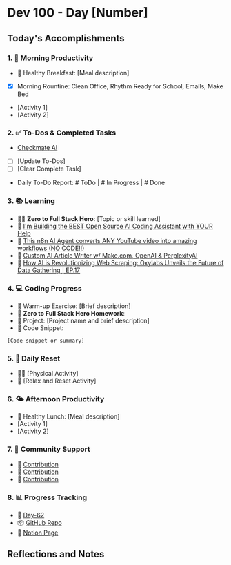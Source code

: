 # Dev 100 - Day [Number]

## Today's Accomplishments

### 1. 🌅 Morning Productivity

- 🍳 Healthy Breakfast: [Meal description]
- [x] Morning Rountine: Clean Office, Rhythm Ready for School, Emails, Make Bed
- [Activity 1]
- [Activity 2]

### 2. ✅ To-Dos & Completed Tasks

- [Checkmate AI](https://checkmate-ai.vercel.app/)
- [ ] [Update To-Dos]
- [ ] [Clear Complete Task]
- Daily To-Do Report: # ToDo | # In Progress | # Done

### 3. 📚 Learning

- 🦸‍♂️ **Zero to Full Stack Hero**: [Topic or skill learned]
- 🔗 [I'm Building the BEST Open Source AI Coding Assistant with YOUR Help](https://www.youtube.com/watch?v=p1YvKuRfEhg)
- 🔗 [This n8n AI Agent converts ANY YouTube video into amazing workflows (NO CODE!!)](https://www.youtube.com/watch?v=zl5tDaFxrNo)
- 🔗 [Custom AI Article Writer w/ Make.com, OpenAI & PerplexityAI](https://www.youtube.com/watch?v=JU83DxWdcok)
- 🔗 [How AI is Revolutionizing Web Scraping: Oxylabs Unveils the Future of Data Gathering | EP.17](https://www.youtube.com/watch?v=uTu1xaqWyjg)

### 4. 💻 Coding Progress

- 🧠 Warm-up Exercise: [Brief description]
- 🏫 **Zero to Full Stack Hero Homework**:
- 🦺 Project: [Project name and brief description]
- 📝 Code Snippet:

```javascript
[Code snippet or summary]
```

### 5. 🔄 Daily Reset

- 🏋️‍♂️ [Physical Activity]
- 🧘 [Relax and Reset Activity]

### 6. 🌤️ Afternoon Productivity

- 🍱 Healthy Lunch: [Meal description]
- [Activity 1]
- [Activity 2]

### 7. 🤝 Community Support

- 🔗 [Contribution](URL)
- 🔗 [Contribution](URL)
- 🔗 [Contribution](URL)

### 8. 📊 Progress Tracking

- 🏫 [Day-62](https://www.skool.com/universityofcode/dev-100-day-62)
- 📦 [GitHub Repo](https://github.com/Digitl-Alchemyst/dev100/blob/main/Day-62/day62.md)
- 📄 [Notion Page](https://liberating-galley-48d.notion.site/Dev100-Coding-Lifestyle-Challenge-a85ec9fba3ce41f3b29d581a1a85d92b?pvs=4)

## Reflections and Notes


